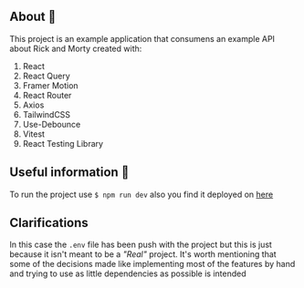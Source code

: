 ## About 🚀

This project is an example application that consumens an example API about Rick and Morty created with:

1. React
2. React Query
3. Framer Motion
4. React Router
5. Axios
6. TailwindCSS
7. Use-Debounce
8. Vitest
9. React Testing Library

## Useful information 🤔

To run the project use `$ npm run dev` also you find it deployed on [here]()

## Clarifications

In this case the `.env` file has been push with the project but this is just because it isn't meant to be a _"Real"_ project.
It's worth mentioning that some of the decisions made like implementing most of the features by hand and trying to use as little dependencies as possible is intended
